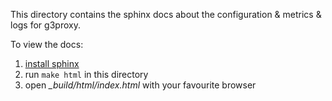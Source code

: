 This directory contains the sphinx docs about the configuration & metrics & logs for g3proxy.

To view the docs:

1. [install sphinx](https://www.sphinx-doc.org/en/master/usage/installation.html)
2. run `make html` in this directory
3. open *_build/html/index.html* with your favourite browser
